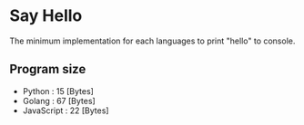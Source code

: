 # Say Hello
The minimum implementation for each languages to print "hello" to console.

## Program size
- Python :     15 [Bytes]
- Golang :     67 [Bytes]
- JavaScript : 22 [Bytes]

